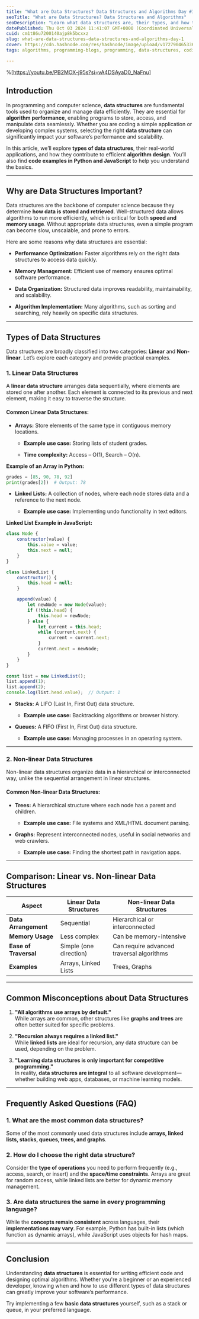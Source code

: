```yaml
---
title: "What are Data Structures? Data Structures and Algorithms Day #1"
seoTitle: "What are Data Structures? Data Structures and Algorithms"
seoDescription: "Learn what data structures are, their types, and how they improve algorithm performance. Explore real-world examples with Python and JavaScript code."
datePublished: Thu Oct 03 2024 11:41:07 GMT+0000 (Coordinated Universal Time)
cuid: cm1t86u7200140ajp8k5bcxxz
slug: what-are-data-structures-data-structures-and-algorithms-day-1
cover: https://cdn.hashnode.com/res/hashnode/image/upload/v1727904653369/d950212d-7557-4c8f-96b6-f99ae4316a99.png
tags: algorithms, programming-blogs, programming, data-structures, coding, programming-languages, data-structure-and-algorithms

---
```


%[https://youtu.be/PB2MOX-j95s?si=vA4DSAyaD0_NaFnu] 

## Introduction

In programming and computer science, **data structures** are fundamental tools used to organize and manage data efficiently. They are essential for **algorithm performance**, enabling programs to store, access, and manipulate data seamlessly. Whether you are coding a simple application or developing complex systems, selecting the right **data structure** can significantly impact your software’s performance and scalability.

In this article, we’ll explore **types of data structures**, their real-world applications, and how they contribute to efficient **algorithm design**. You’ll also find **code examples in Python and JavaScript** to help you understand the basics.

---

## Why are Data Structures Important?

Data structures are the backbone of computer science because they determine **how data is stored and retrieved**. Well-structured data allows algorithms to run more efficiently, which is critical for both **speed and memory usage**. Without appropriate data structures, even a simple program can become slow, unscalable, and prone to errors.

Here are some reasons why data structures are essential:

* **Performance Optimization:** Faster algorithms rely on the right data structures to access data quickly.
    
* **Memory Management:** Efficient use of memory ensures optimal software performance.
    
* **Data Organization:** Structured data improves readability, maintainability, and scalability.
    
* **Algorithm Implementation:** Many algorithms, such as sorting and searching, rely heavily on specific data structures.
    

---

## Types of Data Structures

Data structures are broadly classified into two categories: **Linear** and **Non-linear**. Let’s explore each category and provide practical examples.

### 1\. Linear Data Structures

A **linear data structure** arranges data sequentially, where elements are stored one after another. Each element is connected to its previous and next element, making it easy to traverse the structure.

#### Common Linear Data Structures:

* **Arrays:** Store elements of the same type in contiguous memory locations.
    
    * **Example use case:** Storing lists of student grades.
        
    * **Time complexity:** Access – O(1), Search – O(n).
        

**Example of an Array in Python:**

```python
grades = [85, 90, 78, 92]
print(grades[2])  # Output: 78
```

* **Linked Lists:** A collection of nodes, where each node stores data and a reference to the next node.
    
    * **Example use case:** Implementing undo functionality in text editors.
        

**Linked List Example in JavaScript:**

```javascript
class Node {
    constructor(value) {
        this.value = value;
        this.next = null;
    }
}

class LinkedList {
    constructor() {
        this.head = null;
    }

    append(value) {
        let newNode = new Node(value);
        if (!this.head) {
            this.head = newNode;
        } else {
            let current = this.head;
            while (current.next) {
                current = current.next;
            }
            current.next = newNode;
        }
    }
}

const list = new LinkedList();
list.append(1);
list.append(2);
console.log(list.head.value);  // Output: 1
```

* **Stacks:** A LIFO (Last In, First Out) data structure.
    
    * **Example use case:** Backtracking algorithms or browser history.
        
* **Queues:** A FIFO (First In, First Out) data structure.
    
    * **Example use case:** Managing processes in an operating system.
        

---

### 2\. Non-linear Data Structures

Non-linear data structures organize data in a hierarchical or interconnected way, unlike the sequential arrangement in linear structures.

#### Common Non-linear Data Structures:

* **Trees:** A hierarchical structure where each node has a parent and children.
    
    * **Example use case:** File systems and XML/HTML document parsing.
        
* **Graphs:** Represent interconnected nodes, useful in social networks and web crawlers.
    
    * **Example use case:** Finding the shortest path in navigation apps.
        

---

## Comparison: Linear vs. Non-linear Data Structures

| **Aspect** | **Linear Data Structures** | **Non-linear Data Structures** |
| --- | --- | --- |
| **Data Arrangement** | Sequential | Hierarchical or interconnected |
| **Memory Usage** | Less complex | Can be memory-intensive |
| **Ease of Traversal** | Simple (one direction) | Can require advanced traversal algorithms |
| **Examples** | Arrays, Linked Lists | Trees, Graphs |

---

## Common Misconceptions about Data Structures

1. **"All algorithms use arrays by default."**  
    While arrays are common, other structures like **graphs and trees** are often better suited for specific problems.
    
2. **"Recursion always requires a linked list."**  
    While **linked lists** are ideal for recursion, any data structure can be used, depending on the problem.
    
3. **"Learning data structures is only important for competitive programming."**  
    In reality, **data structures are integral** to all software development—whether building web apps, databases, or machine learning models.
    

---

## Frequently Asked Questions (FAQ)

### 1\. What are the most common data structures?

Some of the most commonly used data structures include **arrays, linked lists, stacks, queues, trees, and graphs**.

### 2\. How do I choose the right data structure?

Consider the **type of operations** you need to perform frequently (e.g., access, search, or insert) and the **space/time constraints**. Arrays are great for random access, while linked lists are better for dynamic memory management.

### 3\. Are data structures the same in every programming language?

While the **concepts remain consistent** across languages, their **implementations may vary**. For example, Python has built-in lists (which function as dynamic arrays), while JavaScript uses objects for hash maps.

---

## Conclusion

Understanding **data structures** is essential for writing efficient code and designing optimal algorithms. Whether you're a beginner or an experienced developer, knowing when and how to use different types of data structures can greatly improve your software’s performance.

Try implementing a few **basic data structures** yourself, such as a stack or queue, in your preferred language.